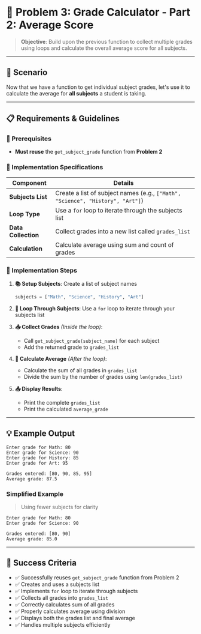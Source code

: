 # 🧮 Problem 3: Grade Calculator - Part 2: Average Score

> **Objective**: Build upon the previous function to collect multiple grades using loops and calculate the overall average score for all subjects.

---

## 🎯 Scenario

Now that we have a function to get individual subject grades, let's use it to calculate the average for **all subjects** a student is taking.

---

## 📋 Requirements & Guidelines

### 🔗 Prerequisites

- **Must reuse** the `get_subject_grade` function from **Problem 2**

### 🔧 Implementation Specifications

| Component | Details |
|-----------|---------|
| **Subjects List** | Create a list of subject names (e.g., `["Math", "Science", "History", "Art"]`) |
| **Loop Type** | Use a `for` loop to iterate through the subjects list |
| **Data Collection** | Collect grades into a new list called `grades_list` |
| **Calculation** | Calculate average using sum and count of grades |

### 📝 Implementation Steps

1. **📚 Setup Subjects**: Create a list of subject names

   ```python
   subjects = ["Math", "Science", "History", "Art"]
   ```

2. **🔄 Loop Through Subjects**: Use a `for` loop to iterate through your subjects list

3. **📥 Collect Grades** *(Inside the loop)*:
   - Call `get_subject_grade(subject_name)` for each subject
   - Add the returned grade to `grades_list`

4. **🧮 Calculate Average** *(After the loop)*:
   - Calculate the sum of all grades in `grades_list`
   - Divide the sum by the number of grades using `len(grades_list)`

5. **📤 Display Results**:
   - Print the complete `grades_list`
   - Print the calculated `average_grade`

---

## 💡 Example Output

```text
Enter grade for Math: 80
Enter grade for Science: 90
Enter grade for History: 85
Enter grade for Art: 95

Grades entered: [80, 90, 85, 95]
Average grade: 87.5
```

### Simplified Example

> Using fewer subjects for clarity

```text
Enter grade for Math: 80
Enter grade for Science: 90

Grades entered: [80, 90]
Average grade: 85.0
```

---

## 🎯 Success Criteria

- ✅ Successfully reuses `get_subject_grade` function from Problem 2
- ✅ Creates and uses a subjects list
- ✅ Implements `for` loop to iterate through subjects
- ✅ Collects all grades into `grades_list`
- ✅ Correctly calculates sum of all grades
- ✅ Properly calculates average using division
- ✅ Displays both the grades list and final average
- ✅ Handles multiple subjects efficiently
